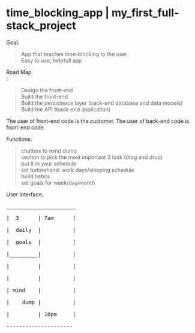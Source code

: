 # time_blocking_app   |   my_first_full-stack_project

Goal:<br/>

>App that teaches time-blocking to the user<br/>
>Easy to use, helpfull app
  
Road Map <br/>:
>Design the front-end<br />
>Build the front-end<br />
>Build the persistence layer (back-end database and data models)<br />
>Build the API (back-end application)<br />

The user of front-end code is the customer. The user of back-end code is front-end code.<br/>

Functions:<br/>
>chatbox to mind dump<br/>
>section to pick the most important 3 task (drag and drop)<br/>
>put it in your schedule<br/>
>set beforehand: work days/sleeping schedule<br/>
>build habits<br/>
>set goals for week/day/month<br/>

User Interface;<br/>
<pre>
______________________<br/>
|  3      | 7am      |<br/>
|  daily  |          |<br/>
|  goals  |          |<br/>
|_________|          |<br/>
|         |          |<br/>
|         |          |<br/>
| mind    |          |<br/>
|    dump |          |<br/>
|         | 10pm     |<br/>
---------------------<br/>
<pre/>
